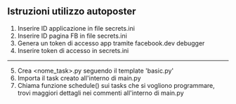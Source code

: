 <h2>Istruzioni utilizzo autoposter</h2>

1) Inserire ID applicazione in file secrets.ini
2) Inserire ID pagina FB in file secrets.ini
3) Genera un token di accesso app tramite facebook.dev debugger
4) Inserire token di accesso in secrets.ini
----------------------------------------------
5) Crea <nome_task>.py seguendo il template 'basic.py'
6) Importa il task creato all'interno di main.py
7) Chiama funzione schedule() sui tasks che si vogliono programmare, trovi maggiori dettagli nei commenti all'interno di main.py